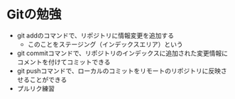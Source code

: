 # Gitの勉強
- git addのコマンドで、リポジトリに情報変更を追加する
    - このことをステージング（インデックスエリア）という
- git commitコマンドで、リポジトリのインデックスに追加された変更情報にコメントを付けてコミットできる
- git pushコマンドで、ローカルのコミットをリモートのリポジトリに反映させることができる
- プルリク練習
